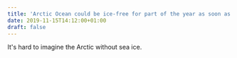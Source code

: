 ```yaml
---
title: 'Arctic Ocean could be ice-free for part of the year as soon as 2044'
date: 2019-11-15T14:12:00+01:00
draft: false
---
```


It's hard to imagine the Arctic without sea ice.